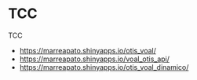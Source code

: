 # TCC
TCC
 - https://marreapato.shinyapps.io/otis_voal/
 - https://marreapato.shinyapps.io/voal_otis_api/
 - https://marreapato.shinyapps.io/otis_voal_dinamico/
